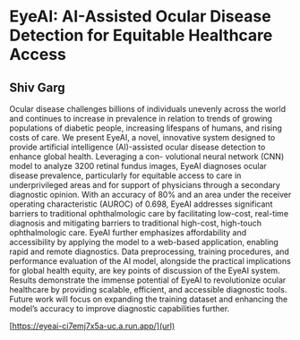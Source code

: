 # EyeAI: AI-Assisted Ocular Disease Detection for Equitable Healthcare Access
## Shiv Garg
Ocular disease challenges billions of individuals unevenly across the world and continues to increase in prevalence in relation to trends of growing populations of diabetic people, increasing lifespans of humans, and rising costs of care. We present EyeAI, a novel, innovative system designed to provide artificial intelligence (AI)-assisted ocular disease detection to enhance global health. Leveraging a con- volutional neural network (CNN) model to analyze 3200 retinal fundus images, EyeAI diagnoses ocular disease prevalence, particularly for equitable access to care in underprivileged areas and for support of physicians through a secondary diagnostic opinion. With an accuracy of 80% and an area under the receiver operating characteristic (AUROC) of 0.698, EyeAI addresses significant barriers to traditional ophthalmologic care by facilitating low-cost, real-time diagnosis and mitigating barriers to traditional high-cost, high-touch ophthalmologic care. EyeAI further emphasizes affordability and accessibility by applying the model to a web-based application, enabling rapid and remote diagnostics. Data preprocessing, training procedures, and performance evaluation of the AI model, alongside the practical implications for global health equity, are key points of discussion of the EyeAI system. Results demonstrate the immense potential of EyeAI to revolutionize ocular healthcare by providing scalable, efficient, and accessible diagnostic tools. Future work will focus on expanding the training dataset and enhancing the model’s accuracy to improve diagnostic capabilities further.

[https://eyeai-ci7emj7x5a-uc.a.run.app/](url)
